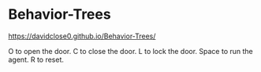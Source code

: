 # Behavior-Trees

https://davidclose0.github.io/Behavior-Trees/

O to open the door. C to close the door. L to lock the door. Space to run the agent. R to reset.
